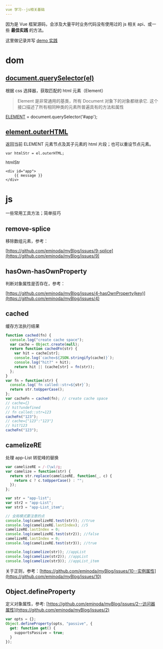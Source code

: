 ```yaml
---
vue 学习--js相关基础
---
```


因为是 Vue 框架源码，会涉及大量平时业务代码没有使用过的 js 相关 api、或一些 **最佳实践** 的方法。

这里做记录并写 [demo 实践](https://github.com/eminoda/myBlog/tree/master/read_note/vue_learn/demo)

# dom

## [document.querySelector(el)](https://developer.mozilla.org/zh-CN/docs/Web/API/Document/querySelector)

根据 css 选择器，获取匹配的 html 元素（Element）

> Element 是非常通用的基类，所有 Document 对象下的对象都继承它. 这个接口描述了所有相同种类的元素所普遍具有的方法和属性

[ELEMENT](https://developer.mozilla.org/zh-CN/docs/Web/API/Element) = document.querySelector('#app');

## [element.outerHTML](https://developer.mozilla.org/zh-CN/docs/Web/API/Element/outerHTML)

返回当前 ELEMENT 元素节点及其子元素的 html 片段；也可以重设节点元素。

```
var htmlStr = el.outerHTML;
```

htmlStr

```
<div id="app">
    {{ message }}
</div>
```

# js

一些常用工具方法；简单技巧

## remove-splice

移除数组元素，参考：

[https://github.com/eminoda/myBlog/issues/9-splice](https://github.com/eminoda/myBlog/issues/9)

## hasOwn-hasOwnProperty

判断对象属性是否存在，参考：

[https://github.com/eminoda/myBlog/issues/4-hasOwnProperty(key)](https://github.com/eminoda/myBlog/issues/4)

## cached

缓存方法执行结果

```js
function cached(fn) {
  console.log("create cache space");
  var cache = Object.create(null);
  return function cachedFn(str) {
    var hit = cache[str];
    console.log(`cache=${JSON.stringify(cache)}`);
    console.log("hit?" + hit);
    return hit || (cache[str] = fn(str));
  };
}
var fn = function(str) {
  console.log(`fn called::str=${str}`);
  return str.toUpperCase();
};
var cacheFn = cached(fn); // create cache space
// cache={}
// hit?undefined
// fn called::str=123
cacheFn("123");
// cache={"123":"123"}
// hit?123
cacheFn("123");
```

## camelizeRE

处理 app-List 转驼峰的替换

```js
var camelizeRE = /-(\w)/g;
var camelize = function(str) {
  return str.replace(camelizeRE, function(_, c) {
    return c ? c.toUpperCase() : "";
  });
};

var str = "app-list";
var str2 = "app-List";
var str3 = "app-List_item";

// 全局模式要注意的点
console.log(camelizeRE.test(str)); //true
console.log(camelizeRE.lastIndex); //5
camelizeRE.lastIndex = 0;
console.log(camelizeRE.test(str2)); //false
camelizeRE.lastIndex = 0;
console.log(camelizeRE.test(str3)); //true

console.log(camelize(str)); //appList
console.log(camelize(str2)); //appList
console.log(camelize(str3)); //appList_item
```

关于正则，参考：[https://github.com/eminoda/myBlog/issues/10--实例属性](https://github.com/eminoda/myBlog/issues/10)

## Object.defineProperty

定义对象属性，参考: [https://github.com/eminoda/myBlog/issues/2--访问器属性](https://github.com/eminoda/myBlog/issues/2)

```js
var opts = {};
Object.defineProperty(opts, "passive", {
  get: function get() {
    supportsPassive = true;
  }
});
```
